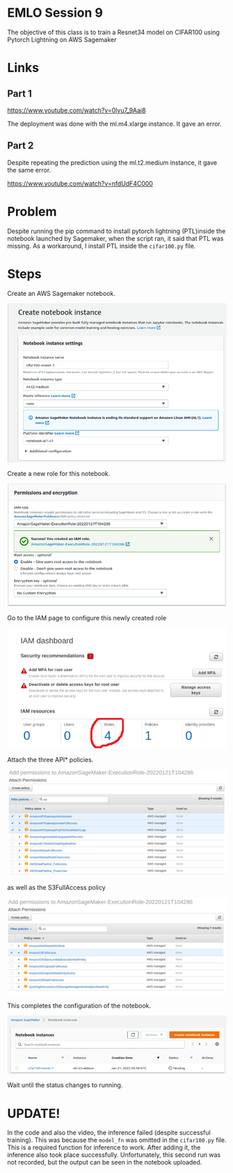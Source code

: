 # EMLO Session 9

The objective of this class is to train a Resnet34 model on CIFAR100 using Pytorch Lightning on AWS Sagemaker

# Links

## Part 1

https://www.youtube.com/watch?v=0lvu7_9Aai8

The deployment was done with the ml.m4.xlarge instance. It gave an error.

## Part 2
Despite repeating the prediction using the ml.t2.medium instance, it gave the same error.

https://www.youtube.com/watch?v=nfdUdF4C000


# Problem

Despite running the pip command to install pytorch lightning (PTL)inside the notebook launched by Sagemaker, when the script ran, it said that PTL was missing. As a workaround, I install PTL inside the `cifar100.py` file.


# Steps

Create an AWS Sagemaker notebook.

![](./img/1.png)

Create a new role for this notebook.

![](./img/2.png)

Go to the IAM page to configure this newly created role

![](./img/3.png)

Attach the three API* policies.

![](./img/4.png)

as well as the S3FullAccess policy

![](./img/5.png)

This completes the configuration of the notebook.

![](./img/6.png)

Wait until the status changes to running.


# UPDATE!

In the code and also the video, the inference failed (despite successful training). This was because the `model_fn` was omitted in the `cifar100.py` file. This is a required function for inference to work. After adding it, the inference also took place successfully. Unfortunately, this second run was not recorded, but the output can be seen in the notebook uploaded.
